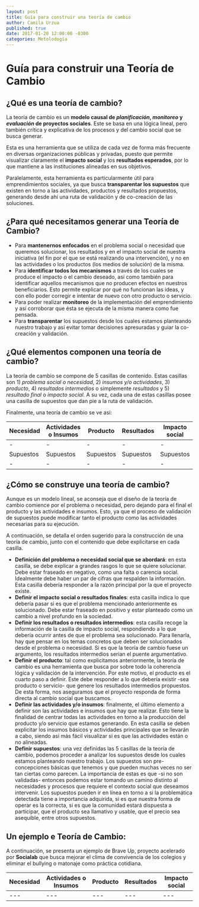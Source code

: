 ```yaml
---
layout: post
title: Guía para construir una teoría de cambio
author: Camila Urzua
published: true
date: 2017-01-20 12:00:00 -0300
categories: Metolodogía 
---
```


# **Guía para construir una Teoría de Cambio**

## **¿Qué es una teoría de cambio?**


La teoría de cambio es un **modelo causal de *planificación*, *monitoreo* y *evaluación* de proyectos sociales**. Este se basa en una lógica lineal, pero también crítica y explicativa de los procesos y del cambio social que se busca generar.

Esta es una herramienta que se utiliza de cada vez de forma más frecuente en diversas organizaciones públicas y privadas, puesto que permite visualizar claramente el **impacto social** y los **resultados esperados**, por lo que mantiene a las instituciones alineadas en sus objetivos.

Paralelamente, esta herramienta es particularmente útil para emprendimientos sociales, ya que busca **transparentar los supuestos** que existen en torno a las actividades, productos y resultados propuestos, generando desde ahí una ruta de validación y de co-creación de las soluciones.

## ¿Para qué necesitamos generar una Teoría de Cambio?

* Para **mantenernos enfocados** en el problema social o necesidad que queremos solucionar, los resultados y en el impacto social de nuestra iniciativa (el fin por el que se está realizando una intervención), y no en las actividades o los productos (los medios de solución) de la misma.
* Para **identificar todos los mecanismos** a través de los cuales se produce el impacto o el cambio deseado, así como también para identificar aquellos mecanismos que no producen efectos en nuestros beneficiarios. Esto permite explicar por qué no funcionan las ideas, y con ello poder corregir e intentar de nuevo con otro producto o servicio.
* Para poder realizar **monitoreo** de la implementación del emprendimiento y así corroborar que ésta se ejecuta de la misma manera como fue pensada.
* Para **transparentar** los supuestos desde los cuales estamos planteando nuestro trabajo y así evitar tomar decisiones apresuradas y guiar la co-creación y validación. 

## **¿Qué elementos componen una teoría de cambio?**

La teoría de cambio se compone de 5 casillas de contenido. Estas casillas son 1) *problema social o necesidad*, 2) *insumos y/o actividades*, 3) *producto*, 4) *resultados intermedios* o simplemente *resultados* y 5) *resultado final* o *impacto social*. A su vez, cada una de estas casillas posee una casilla de supuestos que dan pie a la ruta de validación.

Finalmente, una teoría de cambio se ve así:

|   Necesidad   |   Actividades o Insumos   |    Producto   |    Resultados    |    Impacto social    |
|   ---   |   ---   |   ---   |   ---   |   ---   |
|   -   |   -   |   -   |   -   |   -   |
|   Supuestos   |   Supuestos   |    Supuestos   |    Supuestos    |    Supuestos    |
|   -   |   -   |   -   |   -   |   -   |

## **¿Cómo se construye una teoría de cambio?**

Aunque es un modelo lineal, se aconseja que el diseño de la teoría de cambio comience por el problema o necesidad, pero dejando para el final el producto y las actividades e insumos. Esto, ya que el proceso de validación de supuestos puede modificar tanto el producto como las actividades necesarias para su ejecución. 

A continuación, se detalla el orden sugerido para la construcción de una teoría de cambio, junto con el contenido que debe explicitarse en cada casilla.

* **Definición del problema o necesidad social que se abordará**: en esta casilla, se debe explicar a grandes rasgos lo que se quiere solucionar. Debe estar fraseado en negativo, como una falta o carencia social. Idealmente debe haber un par de cifras que respalden la información. Esta casilla debería responder a la razón principal por la que el proyecto existe.
* **Definir el impacto social o resultados finales**: esta casilla indica lo que debería pasar si es que el problema mencionado anteriormente es solucionado. Debe estar fraseado en positivo y estar planteado como un cambio a nivel profundo en la sociedad.
* **Definir los resultados o resultados intermedios**: esta casilla recoge la información de la casilla de impacto social, respondiendo a lo que debería ocurrir antes de que el problema sea solucionado. Para llenarla, hay que pensar en los temas concretos que deben ser solucionados desde el problema o necesidad. Si es que la teoría de cambio fuese un argumento, los resultados intermedios serían el puente argumentativo.
* **Definir el producto**: tal como explicitamos anteriormente, la teoría de cambio es una herramienta que busca por sobre todo la coherencia lógica y validación de la intervención. Por este motivo, el producto es el cuarto paso a definir. Este debe responder a lo que debería existir -sea producto o servicio- que genere los resultados intermedios propuestos. De esta forma, nos aseguramos que el proyecto responda de forma directa al cambio social que buscamos.
* **Definir las actividades y/o insumos**: finalmente, el último elemento a definir son las actividades e insumos que hay que realizar. Esto tiene la finalidad de centrar todas las actividades en torno a la producción del producto y/o servicio que estamos generando. En esta casilla se deben explicitar los insumos básicos y actividades principales que se llevarán a cabo, siendo así más fácil visualizar si es que las actividades están o no alineadas.
* **Definir supuestos**: una vez definidas las 5 casillas de la teoría de cambio, podemos proceder a analizar los supuestos desde los cuales estamos planteando nuestro trabajo. Los supuestos son pre-concepciones básicas que tenemos y que pueden muchas veces no ser tan ciertas como parecen. La importancia de estas es que -si no son validadas- entonces podemos estar tomando un camino distinto al necesidades y procesos que requiere el contexto social que deseamos intervenir. Los supuestos pueden ir en línea en torno a si la problemática detectada tiene a importancia adquirida, si es que nuestra forma de operar es la correcta, si es que la comunidad estará dispuesta a participar, que el producto sea llamativo y usable, que el precio sea asequible, entre otros supuestos.

## **Un ejemplo e Teoría de Cambio**:

A continuación, se presenta un ejemplo de Brave Up, proyecto acelerado por **Socialab** que busca mejorar el clima de convivencia de los colegios y eliminar el bullying o matonaje como práctica cotidiana.

|   Necesidad   |   Actividades o Insumos   |    Producto   |    Resultados    |    Impacto social    |
|   ---   |   ---   |   ---   |   ---   |   ---   |
|   ---   |   ---   |   ---   |   ---   |   ---   |
